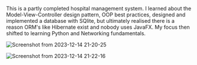 This is a partly completed hospital management system. I learned about the Model-View-Controller design pattern, OOP best practices, designed and implemented a database with SQlite, but ultimately realised there is a reason ORM's like Hibernate exist and nobody uses JavaFX. My focus then shifted to learning Python and Networking fundamentals.

![Screenshot from 2023-12-14 21-20-25](https://github.com/peteroh67/HospitalManagementSystem/assets/67584385/79a1a0b9-ba52-4aa0-b670-93c291c1cedf)

![Screenshot from 2023-12-14 21-22-16](https://github.com/peteroh67/HospitalManagementSystem/assets/67584385/6b8193ab-14c0-4132-a0ab-bb6b228dff5f)





